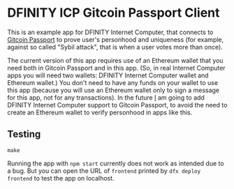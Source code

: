 # DFINITY ICP Gitcoin Passport Client

This is an example app for DFINITY Internet Computer, that connects to [Gitcoin Passport](https://passport.gitcoin.co/) to prove user's personhood and uniqueness (for example, against so called "Sybil attack", that is when a user votes more than once).

The current version of this app requires use of an Ethereum wallet that you need both in Gitcoin Passport and in this app. (So, in real Internet Computer apps you will need two wallets: DFINITY Internet Computer wallet and Ethereum wallet.) You don't need to have any funds on your wallet to use this app (because you will use an Ethereum wallet only to sign a message for this app, not for any transactions). In the future [I](https://portonvictor.org) am going to add DFINITY Internet Computer support to Gitcoin Passport, to avoid the need to create an Ethereum wallet to verify personhood in apps like this.

## Testing

```
make
```

Running the app with `npm start` currently does not work as intended due to a bug.
But you can open the URL of `frontend` printed by `dfx deploy frontend` to test the app on localhost.